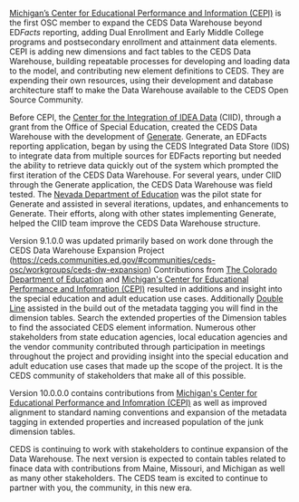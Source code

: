 [Michigan’s Center for Educational Performance and Information (CEPI)](https://www.michigan.gov/cepi/) is the first OSC member to expand the CEDS Data Warehouse beyond ED*Facts* reporting, adding Dual Enrollment and Early Middle College programs and postsecondary enrollment and attainment data elements. CEPI is adding new dimensions and fact tables to the CEDS Data Warehouse, building repeatable processes for developing and loading data to the model, and contributing new element definitions to CEDS.  They are expending their own resources, using their development and database architecture staff to make the Data Warehouse available to the CEDS Open Source Community. 

Before CEPI, the [Center for the Integration of IDEA Data](https://ciidta.grads360.org/#program) (CIID), through a grant from the Office of Special Education, created the CEDS Data Warehouse with the development of [Generate](https://ciidta.grads360.org/#program/generate). Generate, an EDFacts reporting application, began by using the CEDS Integrated Data Store (IDS) to integrate data from multiple sources for EDFacts reporting but needed the ability to retrieve data quickly out of the system which prompted the first iteration of the CEDS Data Warehouse. For several years, under CIID through the Generate application, the CEDS Data Warehouse was field tested. The [Nevada Department of Education](http://www.doe.nv.gov/) was the pilot state for Generate and assisted in several iterations, updates, and enhancements to Generate. Their efforts, along with other states implementing Generate, helped the CIID team improve the CEDS Data Warehouse structure.

Version 9.1.0.0 was updated primarily based on work done through the CEDS Data Warehouse Expansion Project (https://ceds.communities.ed.gov/#communities/ceds-osc/workgroups/ceds-dw-expansion)
Contributions from [The Colorado Department of Education](https://www.cde.state.co.us/) and [Michigan's Center for Educational Performance and Infomration (CEPI)](https://www.michigan.gov/cepi/) resulted in additions and insight into the special education and adult education use cases. Additionally [Double Line](https://wearedoubleline.com/) assisted in the build out of the metadata tagging you will find in the dimension tables. Search the extended properties of the Dimension tables to find the associated CEDS element information. Numerous other stakeholders from state education agencies, local education agencies and the vendor community contributed through participation in meetings throughout the project and providing insight into the special education and adult education use cases that made up the scope of the project. It is the CEDS community of stakeholders that make all of this possible.

Version 10.0.0.0 contains contributions from [Michigan's Center for Educational Performance and Infomration (CEPI)](https://www.michigan.gov/cepi/) as well as improved alignment to standard naming conventions and expansion of the metadata tagging in extended properties and increased population of the junk dimension tables. 

CEDS is continuing to work with stakeholders to continue expansion of the Data Warehouse. The next version is expected to contain tables related to finace data with contributions from Maine, Missouri, and Michigan as well as many other stakeholders. The CEDS team is excited to continue to partner with you, the community, in this new era.




